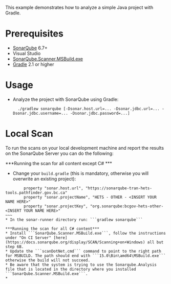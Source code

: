 This example demonstrates how to analyze a simple Java project with Gradle.

Prerequisites
=============
* [SonarQube](http://www.sonarqube.org/downloads/) 6.7+
* Visual Studio
* [SonarQube.Scanner.MSBuild.exe](https://docs.sonarqube.org/display/SCAN/Scanning+on+Windows)
* [Gradle](http://www.gradle.org/) 2.1 or higher

Usage
=====
* Analyze the project with SonarQube using Gradle:

        ./gradlew sonarqube [-Dsonar.host.url=... -Dsonar.jdbc.url=... -Dsonar.jdbc.username=... -Dsonar.jdbc.password=...]
        
Local Scan
=============
To run the scans on your local development machine and report the results on the SonarQube Server you can do the following:

***Running the scan for all content except C# ***
* Change your ```build.gradle``` (this is mandatory, otherwise you will overwrite an existing project):
```
        property "sonar.host.url", "https://sonarqube-tran-hets-tools.pathfinder.gov.bc.ca"
        property "sonar.projectName", "HETS - OTHER - <INSERT YOUR NAME HERE>"
        property "sonar.projectKey", "org.sonarqube:bcgov-hets-other-<INSERT YOUR NAME HERE>"
~~~
* In the sonar-runner directory run: ```gradlew sonarqube```

***Running the scan for all C# content***
* Install ```SonarQube.Scanner.MSBuild.exe```, follow the instructions under "On CI Server" [here](https://docs.sonarqube.org/display/SCAN/Scanning+on+Windows) all but step 6B.
* Update the ```scanDotNet.cmd``` command to point to the right path for MSBUILD. The path should end with ```15.0\Bin\amd64\MSBuild.exe``` otherwise the build will not succeed.
* Be aware that the system is trying to use the Sonarqube.Analysis file that is located in the directory where you installed ```SonarQube.Scanner.MSBuild.exe```.
* 
